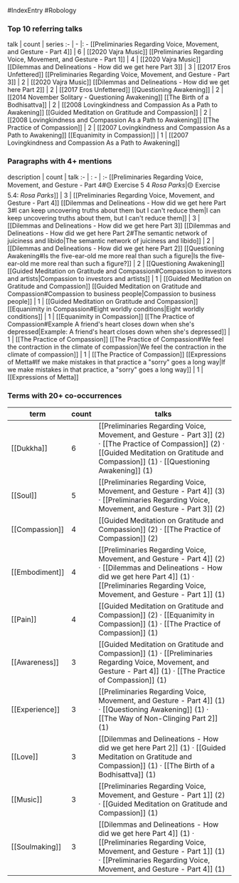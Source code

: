 #IndexEntry #Robology

### Top 10 referring talks
talk | count | series
:- | - |: -
[[Preliminaries Regarding Voice, Movement, and Gesture - Part 4]] | 6 | [[2020 Vajra Music]]
[[Preliminaries Regarding Voice, Movement, and Gesture - Part 1]] | 4 | [[2020 Vajra Music]]
[[Dilemmas and Delineations - How did we get here Part 3]] | 3 | [[2017 Eros Unfettered]]
[[Preliminaries Regarding Voice, Movement, and Gesture - Part 3]] | 2 | [[2020 Vajra Music]]
[[Dilemmas and Delineations - How did we get here Part 2]] | 2 | [[2017 Eros Unfettered]]
[[Questioning Awakening]] | 2 | [[2014 November Solitary - Questioning Awakening]]
[[The Birth of a Bodhisattva]] | 2 | [[2008 Lovingkindness and Compassion As a Path to Awakening]]
[[Guided Meditation on Gratitude and Compassion]] | 2 | [[2008 Lovingkindness and Compassion As a Path to Awakening]]
[[The Practice of Compassion]] | 2 | [[2007 Lovingkindness and Compassion As a Path to Awakening]]
[[Equanimity in Compassion]] | 1 | [[2007 Lovingkindness and Compassion As a Path to Awakening]]

### Paragraphs with 4+ mentions
description | count | talk
:- | : - | :-
[[Preliminaries Regarding Voice, Movement, and Gesture - Part 4#🟡 Exercise 5 4 _Rosa Parks_\|🟡 Exercise 5.4: _Rosa Parks_]] | 3 | [[Preliminaries Regarding Voice, Movement, and Gesture - Part 4]]
[[Dilemmas and Delineations - How did we get here Part 3#I can keep uncovering truths about them but I can't reduce them\|I can keep uncovering truths about them, but I can't reduce them]] | 3 | [[Dilemmas and Delineations - How did we get here Part 3]]
[[Dilemmas and Delineations - How did we get here Part 2#The semantic network of juiciness and libido\|The semantic network of juiciness and libido]] | 2 | [[Dilemmas and Delineations - How did we get here Part 2]]
[[Questioning Awakening#Is the five-ear-old me more real than such a figure\|Is the five-ear-old me more real than such a figure?]] | 2 | [[Questioning Awakening]]
[[Guided Meditation on Gratitude and Compassion#Compassion to investors and artists\|Compassion to investors and artists]] | 1 | [[Guided Meditation on Gratitude and Compassion]]
[[Guided Meditation on Gratitude and Compassion#Compassion to business people\|Compassion to business people]] | 1 | [[Guided Meditation on Gratitude and Compassion]]
[[Equanimity in Compassion#Eight worldly conditions\|Eight worldly conditions]] | 1 | [[Equanimity in Compassion]]
[[The Practice of Compassion#Example A friend's heart closes down when she's depressed\|Example: A friend's heart closes down when she's depressed]] | 1 | [[The Practice of Compassion]]
[[The Practice of Compassion#We feel the contraction in the climate of compassion\|We feel the contraction in the climate of compassion]] | 1 | [[The Practice of Compassion]]
[[Expressions of Metta#If we make mistakes in that practice a "sorry" goes a long way\|If we make mistakes in that practice, a "sorry" goes a long way]] | 1 | [[Expressions of Metta]]

### Terms with 20+ co-occurrences
term | count | talks
-|-|-
[[Dukkha]] | 6 | <span class="counts">[[Preliminaries Regarding Voice, Movement, and Gesture - Part 3]] (2) · [[The Practice of Compassion]] (2) · [[Guided Meditation on Gratitude and Compassion]] (1) · [[Questioning Awakening]] (1)</span> 
[[Soul]] | 5 | <span class="counts">[[Preliminaries Regarding Voice, Movement, and Gesture - Part 4]] (3) · [[Preliminaries Regarding Voice, Movement, and Gesture - Part 3]] (2)</span> 
[[Compassion]] | 4 | <span class="counts">[[Guided Meditation on Gratitude and Compassion]] (2) · [[The Practice of Compassion]] (2)</span> 
[[Embodiment]] | 4 | <span class="counts">[[Preliminaries Regarding Voice, Movement, and Gesture - Part 4]] (2) · [[Dilemmas and Delineations - How did we get here Part 4]] (1) · [[Preliminaries Regarding Voice, Movement, and Gesture - Part 1]] (1)</span> 
[[Pain]] | 4 | <span class="counts">[[Guided Meditation on Gratitude and Compassion]] (2) · [[Equanimity in Compassion]] (1) · [[The Practice of Compassion]] (1)</span> 
[[Awareness]] | 3 | <span class="counts">[[Guided Meditation on Gratitude and Compassion]] (1) · [[Preliminaries Regarding Voice, Movement, and Gesture - Part 4]] (1) · [[The Practice of Compassion]] (1)</span> 
[[Experience]] | 3 | <span class="counts">[[Preliminaries Regarding Voice, Movement, and Gesture - Part 4]] (1) · [[Questioning Awakening]] (1) · [[The Way of Non-Clinging Part 2]] (1)</span> 
[[Love]] | 3 | <span class="counts">[[Dilemmas and Delineations - How did we get here Part 2]] (1) · [[Guided Meditation on Gratitude and Compassion]] (1) · [[The Birth of a Bodhisattva]] (1)</span> 
[[Music]] | 3 | <span class="counts">[[Preliminaries Regarding Voice, Movement, and Gesture - Part 1]] (2) · [[Guided Meditation on Gratitude and Compassion]] (1)</span> 
[[Soulmaking]] | 3 | <span class="counts">[[Dilemmas and Delineations - How did we get here Part 4]] (1) · [[Preliminaries Regarding Voice, Movement, and Gesture - Part 1]] (1) · [[Preliminaries Regarding Voice, Movement, and Gesture - Part 4]] (1)</span> 

